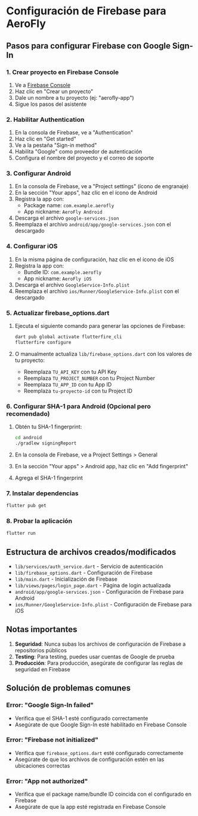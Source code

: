 # Configuración de Firebase para AeroFly

## Pasos para configurar Firebase con Google Sign-In

### 1. Crear proyecto en Firebase Console

1. Ve a [Firebase Console](https://console.firebase.google.com/)
2. Haz clic en "Crear un proyecto"
3. Dale un nombre a tu proyecto (ej: "aerofly-app")
4. Sigue los pasos del asistente

### 2. Habilitar Authentication

1. En la consola de Firebase, ve a "Authentication"
2. Haz clic en "Get started"
3. Ve a la pestaña "Sign-in method"
4. Habilita "Google" como proveedor de autenticación
5. Configura el nombre del proyecto y el correo de soporte

### 3. Configurar Android

1. En la consola de Firebase, ve a "Project settings" (ícono de engranaje)
2. En la sección "Your apps", haz clic en el ícono de Android
3. Registra la app con:
   - Package name: `com.example.aerofly`
   - App nickname: `AeroFly Android`
4. Descarga el archivo `google-services.json`
5. Reemplaza el archivo `android/app/google-services.json` con el descargado

### 4. Configurar iOS

1. En la misma página de configuración, haz clic en el ícono de iOS
2. Registra la app con:
   - Bundle ID: `com.example.aerofly`
   - App nickname: `AeroFly iOS`
3. Descarga el archivo `GoogleService-Info.plist`
4. Reemplaza el archivo `ios/Runner/GoogleService-Info.plist` con el descargado

### 5. Actualizar firebase_options.dart

1. Ejecuta el siguiente comando para generar las opciones de Firebase:
   ```bash
   dart pub global activate flutterfire_cli
   flutterfire configure
   ```

2. O manualmente actualiza `lib/firebase_options.dart` con los valores de tu proyecto:
   - Reemplaza `TU_API_KEY` con tu API Key
   - Reemplaza `TU_PROJECT_NUMBER` con tu Project Number
   - Reemplaza `TU_APP_ID` con tu App ID
   - Reemplaza `tu-proyecto-id` con tu Project ID

### 6. Configurar SHA-1 para Android (Opcional pero recomendado)

1. Obtén tu SHA-1 fingerprint:
   ```bash
   cd android
   ./gradlew signingReport
   ```

2. En la consola de Firebase, ve a Project Settings > General
3. En la sección "Your apps" > Android app, haz clic en "Add fingerprint"
4. Agrega el SHA-1 fingerprint

### 7. Instalar dependencias

```bash
flutter pub get
```

### 8. Probar la aplicación

```bash
flutter run
```

## Estructura de archivos creados/modificados

- `lib/services/auth_service.dart` - Servicio de autenticación
- `lib/firebase_options.dart` - Configuración de Firebase
- `lib/main.dart` - Inicialización de Firebase
- `lib/views/pages/login_page.dart` - Página de login actualizada
- `android/app/google-services.json` - Configuración de Firebase para Android
- `ios/Runner/GoogleService-Info.plist` - Configuración de Firebase para iOS

## Notas importantes

1. **Seguridad**: Nunca subas los archivos de configuración de Firebase a repositorios públicos
2. **Testing**: Para testing, puedes usar cuentas de Google de prueba
3. **Producción**: Para producción, asegúrate de configurar las reglas de seguridad en Firebase

## Solución de problemas comunes

### Error: "Google Sign-In failed"
- Verifica que el SHA-1 esté configurado correctamente
- Asegúrate de que Google Sign-In esté habilitado en Firebase Console

### Error: "Firebase not initialized"
- Verifica que `firebase_options.dart` esté configurado correctamente
- Asegúrate de que los archivos de configuración estén en las ubicaciones correctas

### Error: "App not authorized"
- Verifica que el package name/bundle ID coincida con el configurado en Firebase
- Asegúrate de que la app esté registrada en Firebase Console 